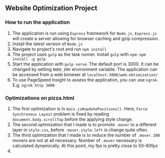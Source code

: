 ## Website Optimization Project

### How to run the application

1. The application is run using `Express` framework for `Node.js`. `Express.js` will create a server allowing for browser caching and gzip compression.
1. Install the latest version of `Node.js`
1. Navigate to project's root and run `npm install`
1. The project uses `gulp` as the task runner. Install `gulp` with `npm`: `npm install -g gulp`
1. Start the application with `gulp serve`. The default port is 3000. It can be changed by setting `NODE_ENV` environment variable. The application can be accessed from a web browser at `localhost:3000/web-obtimization/`
1. To use PageSpeed Insight to assess the application, you can use `ngrok`. E.g. `ngrok http 3000`

### Optimizations on pizza.html

1. The first optimization is in `main.js#updatePositions()`. Here, `Force Synchronous Layout` problem is fixed by reading `document.body.scrollTop` before the applying style change.
1. The second optimization that I made is to promote `.mover` to a different layer in `style.css`, before `.mover.style.left` is change quite often.
1. The third optimization that I made is to reduce the number of `.mover`. `200` movers are not at all necessary. Number of `.mover` necessary is calculated dynamically. At this point, my fps is pretty close to 50-60fps
1. 

